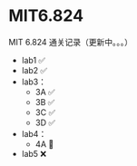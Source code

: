 # MIT6.824
MIT 6.824 通关记录（更新中。。。）
* lab1 ✅
* lab2 ✅
* lab3：
  * 3A ✅
  * 3B ✅
  * 3C ✅
  * 3D ✅
* lab4：
  * 4A 🔨 
* lab5 ❌

